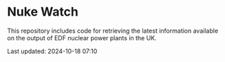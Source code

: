 # Nuke Watch

This repository includes code for retrieving the latest information available on the output of EDF nuclear power plants in the UK.

Last updated: 2024-10-18 07:10